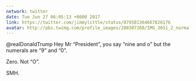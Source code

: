 ```yaml
---
network: twitter
date: Tue Jun 27 06:05:13 +0000 2017
link: https://twitter.com/jimmylittle/status/879581364667826176
avatar: http://pbs.twimg.com/profile_images/280307260/IMG_3651_2_normal.jpg
---
```


@realDonaldTrump Hey Mr “President”, you say “nine and o” but the numerals are “9” and “0”. 

Zero. Not “O”. 

SMH.
